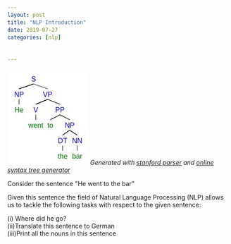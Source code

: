 ```yaml
---
layout: post
title: "NLP Introduction"
date: 2019-07-27
categories: [nlp]


---
```




![Image](../static/img/parse_tree_27Jul1.jpg  "Image")
*Generated  with [stanford parser](http://nlp.stanford.edu:8080/parser/)  and [online syntax tree generator](http://mshang.ca/syntree/)*


Consider the sentence  "He went to the bar"

Given this sentence the field of Natural Language Processing (NLP) allows us to tackle the following tasks with respect to the given sentence:

(i) Where did he go?  
(ii)Translate this sentence to German  
(iii)Print all the nouns in this sentence  

